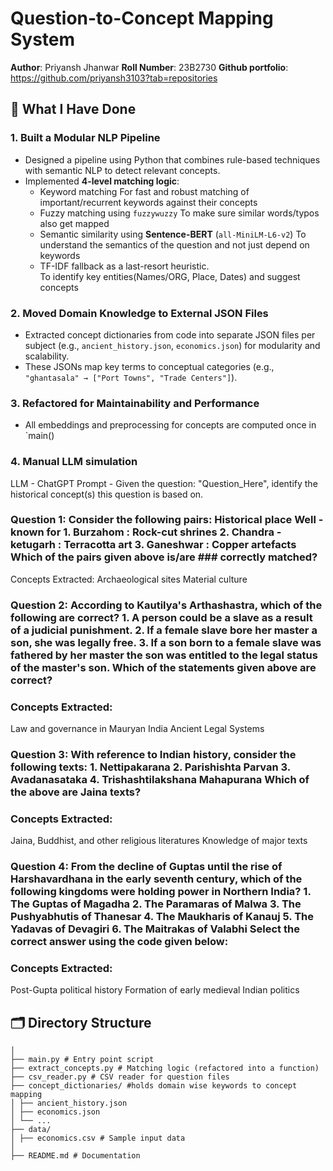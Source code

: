 # Question-to-Concept Mapping System  
**Author**: Priyansh Jhanwar 
**Roll Number**: 23B2730 
**Github portfolio**: https://github.com/priyansh3103?tab=repositories

## 🔧 What I Have Done  

### 1. Built a Modular NLP Pipeline  
- Designed a pipeline using Python that combines rule-based techniques with semantic NLP to detect relevant concepts.  
- Implemented **4-level matching logic**:  
  - Keyword matching
    For fast and robust matching of important/recurrent keywords against their concepts
  - Fuzzy matching using `fuzzywuzzy`
    To make sure similar words/typos also get mapped
  - Semantic similarity using **Sentence-BERT** (`all-MiniLM-L6-v2`)
    To understand the semantics of the question and not just depend on keywords
  - TF-IDF fallback as a last-resort heuristic.  
    To identify key entities(Names/ORG, Place, Dates) and suggest concepts

### 2. Moved Domain Knowledge to External JSON Files  
- Extracted concept dictionaries from code into separate JSON files per subject (e.g., `ancient_history.json`, `economics.json`) for modularity and scalability.  
- These JSONs map key terms to conceptual categories (e.g., `"ghantasala" → ["Port Towns", "Trade Centers"]`).  

### 3. Refactored for Maintainability and Performance  
- All embeddings and preprocessing for concepts are computed once in `main()

### 4. Manual LLM simulation
LLM - ChatGPT
Prompt - Given the question: "Question_Here", identify the historical concept(s) this question is based on.

### Question 1: Consider the following pairs: Historical place Well - known for 1. Burzahom : Rock-cut shrines 2. Chandra - ketugarh : Terracotta art 3. Ganeshwar : Copper artefacts Which of the pairs given above is/are ### correctly matched?
Concepts Extracted:
Archaeological sites
Material culture

### Question 2: According to Kautilya's Arthashastra, which of the following are correct? 1. A person could be a slave as a result of a judicial punishment. 2. If a female slave bore her master a son, she was legally free. 3. If a son born to a female slave was fathered by her master the son was entitled to the legal status of the master's son. Which of the statements given above are correct?
### Concepts Extracted:
Law and governance in Mauryan India
Ancient Legal Systems

### Question 3: With reference to Indian history, consider the following texts: 1. Nettipakarana 2. Parishishta Parvan 3. Avadanasataka 4. Trishashtilakshana Mahapurana Which of the above are Jaina texts?
### Concepts Extracted:
Jaina, Buddhist, and other religious literatures
Knowledge of major texts

### Question 4: From the decline of Guptas until the rise of Harshavardhana in the early seventh century, which of the following kingdoms were holding power in Northern India? 1. The Guptas of Magadha 2. The Paramaras of Malwa 3. The Pushyabhutis of Thanesar 4. The Maukharis of Kanauj 5. The Yadavas of Devagiri 6. The Maitrakas of Valabhi Select the correct answer using the code given below:
### Concepts Extracted:
Post-Gupta political history
Formation of early medieval Indian politics

## 🗂 Directory Structure  
```
│
├── main.py # Entry point script
├── extract_concepts.py # Matching logic (refactored into a function)
├── csv_reader.py # CSV reader for question files
├── concept_dictionaries/ #holds domain wise keywords to concept mapping
│ ├── ancient_history.json
│ ├── economics.json
│ └── ...
├── data/
│ ├── economics.csv # Sample input data 
│
├── README.md # Documentation
```
